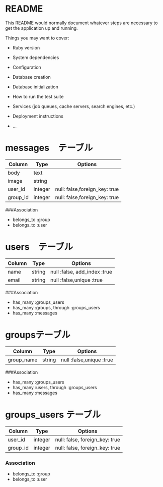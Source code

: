 # README

This README would normally document whatever steps are necessary to get the
application up and running.

Things you may want to cover:

* Ruby version

* System dependencies

* Configuration

* Database creation

* Database initialization

* How to run the test suite

* Services (job queues, cache servers, search engines, etc.)

* Deployment instructions

* ...

# messages　テーブル
|Column|Type|Options|
|------|----|-------|
|body|text|
|image|string|
|user_id|integer|null: false,foreign_key: true|
|group_id|integer|null: false,foreign_key: true|

###Association
- belongs_to :group
- belongs_to :user

# users　テーブル
|Column|Type|Options|
|------|----|-------|
|name|string|null :false, add_index :true|
|email|string|null :false,unique :true|

###Association
- has_many :groups_users
- has_many :groups, through :groups_users
- has_many :messages

# groupsテーブル
|Column|Type|Options|
|------|----|-------|
|group_name|string|null :false,unique :true|

###Association
- has_many :groups_users
- has_many :users, through :groups_users
- has_many :messages

# groups_users テーブル
|Column|Type|Options|
|------|----|-------|
|user_id|integer|null: false, foreign_key: true|
|group_id|integer|null: false, foreign_key: true|

### Association
- belongs_to :group
- belongs_to :user